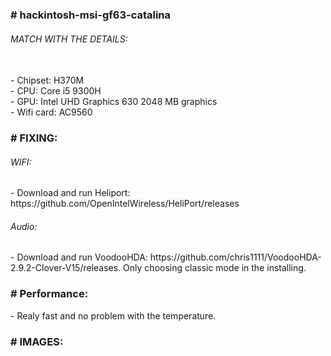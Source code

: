 <h3># hackintosh-msi-gf63-catalina</h3>
<h6>MATCH WITH THE DETAILS:</h6> <br>
- Chipset: H370M <br>
- CPU: Core i5 9300H <br>
- GPU: Intel UHD Graphics 630 2048 MB graphics <br>
- Wifi card: AC9560 <br>

<h3># FIXING:</h3>
<h6>WIFI:</h6>
- Download and run Heliport: https://github.com/OpenIntelWireless/HeliPort/releases
<h6>Audio:</h6>
- Download and run VoodooHDA: https://github.com/chris1111/VoodooHDA-2.9.2-Clover-V15/releases. Only choosing classic mode in the installing.

<h3># Performance:</h3>
- Realy fast and no problem with the temperature. <br>

<h3># IMAGES:</h3>
